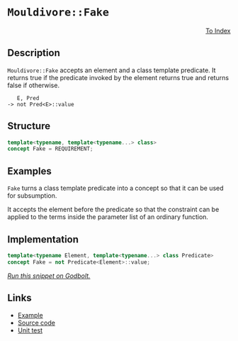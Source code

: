 <!-- Copyright 2024 Feng Mofan
SPDX-License-Identifier: Apache-2.0 -->

# `Mouldivore::Fake`

<p style='text-align: right;'><a href="../../concepts.md#mouldivore-fake">To Index</a></p>

## Description

`Mouldivore::Fake` accepts an element and a class template predicate.
It returns true if the predicate invoked by the element returns true and returns false if otherwise.

<pre><code>   E, Pred
-> not Pred&lt;E&gt;::value</code></pre>

## Structure

```C++
template<typename, template<typename...> class>
concept Fake = REQUIREMENT;
```

## Examples

`Fake` turns a class template predicate into a concept so that it can be used for subsumption.

It accepts the element before the predicate so that the constraint can be applied to the terms inside the parameter list of an ordinary function.

## Implementation

```C++
template<typename Element, template<typename...> class Predicate>
concept Fake = not Predicate<Element>::value;
```

[*Run this snippet on Godbolt.*](https://godbolt.org/#z:OYLghAFBqd5QCxAYwPYBMCmBRdBLAF1QCcAaPECAMzwBtMA7AQwFtMQByARg9KtQYEAysib0QXACx8BBAKoBnTAAUAHpwAMvAFYTStJg1DIApACYAQuYukl9ZATwDKjdAGFUtAK4sGe1wAyeAyYAHI%2BAEaYxCAA7KQADqgKhE4MHt6%2BekkpjgJBIeEsUTHxdpgOaUIETMQEGT5%2BXLaY9nkM1bUEBWGR0XG2NXUNWc0KQ93BvcX9sQCUtqhexMjsHAD0AFTbO7t7%2B5vrJhoAgls7ANQAIpgJrozIeJgKF7tHp%2BcHX3vvJ8d/ZgAzMFkN4sBcTIC3AQAJ53AD6BGITEICkh2H%2B/0%2B3xx21%2B2IuAEkWAl6GxBEx2q8dvjcXTDpjTuZgQxQV5wZDoXDMIjkaj0f8CJgSQYhZzYXdmGwLtgyYwCKQLkKRZTMOLuVLMAA6HXoi6gpgKF7KYiYfCiMWAjGnNCs24EC4AMSYAGtMBDAVcLgxUA6TWa8Ba1VDZcL5eiQCAAG5iLzBqxMj70vFY3YXAAqzwILzeqeTv0FwtJqvVktY2t1Vv%2B42IXgcFyE5ZOCkJgkxsQsF3GlMD%2BoE40wqgSxAuEVQnguMe87pMHaoYiUs6ukM7S5XjJOyuLlrcAtONbrDsbbGbrYInOC56rTI7XZqjmQfYYA6HI7HE6ncYhHaRcbXgNXWJlwAjdxnQSNfx5CV3SoLwGAgZ03U5Y9MFPNsrQuJgvCIOZ133AhwJAedaCURFuQuWD4KwnC8L%2BJNLkzcZqRTfCe2QeFDSUOoIDAMALiwUFoOoOCIC4OY5kjT9MFwkDWIfDijWiAgIAE2ghMo0StTEiTo1jaTaI4BZaE4ABWXg/A4LRSFQThd0sawuyWFYZyBHhSAITRDIWF0QBMgA2LUAA4/KkEzYj8yQAE5AXCoF9E4SReBYCQNA0UgLKsmyOF4BQQDSjzLMM0g4FgGBEBAJYCASbDyEoNASToaJQnLThVGCgBaCKLmAZBHykLUzF4AMiGIPBwOafhBBEMR2CkGRBEUFR1EK0hdGaAB3ZEEk4HgjNM8zPOszgAHlsOqh1UCoC42r8zrJG63qLn6swLggDwGvoEdmTE3gCq0BYICQeqEkasgKAgYHQZAYApDMPg6CFYhcogCJDoiYJahhHbeHR5hiBhY6Im0CoCrc%2BryQIY6GFoLGVqwCIvGANwxBI7HSCwFhDGAcQ6bwU1KijZ5DsHCpsLWNzL1aQ7aDwCJkXxjwsEOpE8GS7heEF4gxyUG5OaMGWjE8hYqAMYAFAANSedbjslNnJuEURxDm%2B3FrUQ61v0LmUGsax9Fl3LIAWVAEnaXKOHasDISuUx7MsMxMs10asADiAFnKSpnAgVwRiaUhAimIoSmyZJUgEHPi9yNIekL/oxlaEmqgmcu67aRuumrvoYjGJvPEaPRuzqDuZi7tOnNWCQ9o4Mz0sOrLro6rqer6yQBte3BCBICFXLmX6jYWBBMCYLAYlT0gfMkQEtWi2JJA0SQzEkPzUv8yL4o4RLSGSwEzC1QE/NiQKgJAomRMlwGKkVAozxWllHKeV3JG2KmVQGFUzo1XBpDT6zU2CtQXvdA0RgnqRS0lqKyw0SBjT0PbaaTtpAuyUG7Faug4abSYNtdWk9p4ZV4FlU6VVsIXEuvPW6XV8HAEIcQjQr13og0%2Blvb%2BO94GFQBkDVAH1oi1QhqomR/RRFcEilwNKNA1LRGRqjFauNMZswsfjQmxMHBs3JvKKmNNDr00ZszWgrN1bs2FFzHmVl8D80cILMOpDVCiyFGzSWxkVoyzlpjRWawrIqzVm5TW2tMC6z8cEUASi%2BCmwtlbG2jA7ayGobNWhshXbLSskwz2hsY5WEsH7CIKcg4hzSGHCOBEo6NOsPHbhicxpC0Di0Vumds691GHnBg6Ah5F2aDkUu6Qpm5yWe0eZtcxkNwEJ0YYqz%2B71wzh0CYmyu6DC6M3C5g8C6dwnosZY48xJv04bPTgQi7r6gMAQvREi174BGnIn6ij/r70PsfSg3kUppRiR/L%2BJktRRRMpFMwKKzB%2BUCmAiKUDMqcFgflBBJVyqVXOhojBTUWocFqCwLqLAFBRkfFGX5oosxDQBeQ8a80HYzQkJUha9Cak6BAICUgLC2G7ReQdaBJ1UEXSuqoWl9LGXMtVExN6WjQZyMBAov6RVkHkrBnVDVn1ozIASAkeETLIrwhZeMeECraEIxMZQMxVlrG0zcu62xJMHGqIps42mATMAMyZizMObkOZ%2BKSbwQJDcQnC3CcgMWUTBBS1ibLeWMJEnK1GqkjW0QMlZP1jkhBJsmBm0tpga2ttvFUMdhUrl1T3bCvqcYH2zS4ltOsh0/snB1hgW9rHCwAzrJDOTvANORz2guFmVc/OhQ7mLJLu0K56yq63OHoc8ZJzLkHJbjsndNyF2bu7ruzIucB6TGPQs0ejzZocKlbijg11FUMsnCqoUar16Au%2BjqvepAD5H36KfWFSVhU/yxUCMw0GuCBQ0H5ZFOLuF4tsHA3V4kz4gAvlpIBJl76AhMvBoE4U36Akfch7KIKvJv0Gkho6lH0MLE1ikZwkggA)

## Links

- [Example](../../../code/facilities/concepts/mouldivore/fake/implementation.hpp)
- [Source code](../../../../conceptrodon/mouldivore/concepts/fake.hpp)
- [Unit test](../../../../tests/unit/concepts/mouldivore/fake.test.hpp)
